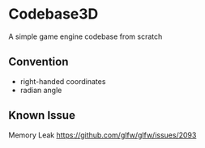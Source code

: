 # Codebase3D  
A simple game engine codebase from scratch

## Convention  
* right-handed coordinates
* radian angle

## Known Issue  
Memory Leak https://github.com/glfw/glfw/issues/2093
